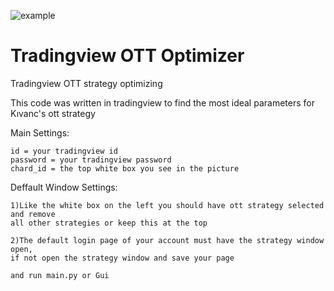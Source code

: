 ![example](https://user-images.githubusercontent.com/41278272/147601176-d506783b-ac14-4fd6-a975-e6fc30745733.png)
# Tradingview OTT Optimizer
Tradingview OTT strategy optimizing

This code was written in tradingview to find the most ideal parameters for Kıvanc's ott strategy

Main Settings:
```
id = your tradingview id
password = your tradingview password
chard_id = the top white box you see in the picture
```

Deffault Window Settings:
```
1)Like the white box on the left you should have ott strategy selected and remove 
all other strategies or keep this at the top

2)The default login page of your account must have the strategy window open, 
if not open the strategy window and save your page
```


```
and run main.py or Gui
```
